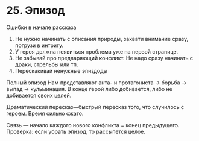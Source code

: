 # 25. Эпизод

Ошибки в начале рассказа
1.	Не нужно начинать с описания природы, захвати внимание сразу, погрузи в интригу.
2.	У героя должна появиться проблема уже на первой странице.
3.	Не забывай про предваряющий конфликт. Не надо сразу начинать с драки, стрельбы или тп.
4.	Перескакивай ненужные эпиздоды

Полный эпизод
Нам представляют анта- и протагониста → борьба → выпад → кульминация. В конце герой либо добивается, либо не добивается своих целей.

Драматический пересказ—быстрый пересказ того, что случилось с героем. Время сильно сжато.

Связь — начало каждого нового конфликта = конец предыдущего.
Проверка: если убрать эпизод, то рассыпется целое.
